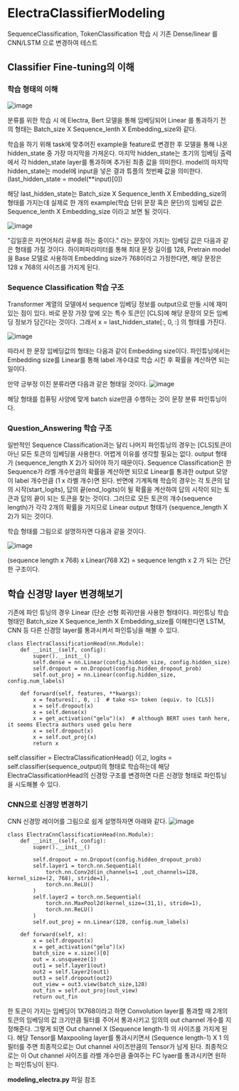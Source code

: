 # ElectraClassifierModeling
SequenceClassification, TokenClassification 학습 시 기존 Dense/linear 를 CNN/LSTM 으로 변경하여 테스트

## Classifier Fine-tuning의 이해
### 학습 형태의 이해
![image](https://user-images.githubusercontent.com/45644085/169961080-1e8f3f67-cbbb-4a3c-84d9-59b0bb02e322.png)

분류를 위한 학습 시 에 Electra, Bert 모델을 통해 임베딩되어 Linear 를 통과하기 전의 형태는 Batch_size X Sequence_lenth X Embedding_size와 같다.

학습을 하기 위해 task에 맞추어진 example을 feature로 변경한 후 모델을 통해 나온 hidden_state 중 가장 마지막을 가져온다.
마지막 hidden_state는 초기의 임베딩 출력에서 각 hidden_state layer를 통과하며 추가된 최종 값을 의미한다. 
model의 마지막 hidden_state는 model에 input을 넣은 결과 튜플의 첫번째 값을 의미한다. (last_hidden_state = model(**input)[0])

해당 last_hidden_state는 Batch_size X Sequence_lenth X Embedding_size의 형태를 가지는데 실제로 한 개의 example(학습 단위 문장 혹은 문단)의 임베딩 값은 Sequence_lenth X Embedding_size 이라고 보면 될 것이다. 

![image](https://user-images.githubusercontent.com/45644085/169961793-b92431c2-2a79-4ac2-8e1b-248b09b54ec3.png)

"김일훈은 자연어처리 공부를 하는 중이다." 라는 문장이 가지는 임베딩 값은 다음과 같은 형태를 가질 것이다.
하이퍼파라미터를 통해 최대 문장 길이를 128, Pretrain model을 Base 모델로 사용하여 Embedding size가 768이라고 가정한다면, 
해당 문장은 128 x 768의 사이즈를 가지게 된다.


### Sequence Classification 학습 구조
Transformer 계열의 모델에서 sequence 임베딩 정보를 output으로 만들 시에 재미있는 점이 있다.
바로 문장 가장 앞에 오는 특수 토큰인 [CLS]에 해당 문장의 모든 임베딩 정보가 담긴다는 것이다. 
그래서 x = last_hidden_state[:, 0, :] 의 형태를 가진다.

![image](https://user-images.githubusercontent.com/45644085/169959711-e4f05225-6422-4861-b194-4b10b2af27d8.png)

따라서 한 문장 임베딩값의 형태는 다음과 같이 Embedding size이다.
파인튜닝에서는 Embedding size를 Linear를 통해 label 개수대로 학습 시킨 후 확률을 계산하면 되는 일이다.

만약 긍부정 이진 분류라면 다음과 같은 형태일 것이다.
![image](https://user-images.githubusercontent.com/45644085/169960741-34d3e0f4-44e0-4ee7-b370-403df899235d.png)

해당 형태를 컴퓨팅 사양에 맞게 batch size만큼 수행하는 것이 문장 분류 파인튜닝이다. 

### Question_Answering 학습 구조
일반적인 Sequence Classification과는 달리 나머지 파인튜닝의 경우는 [CLS]토큰이 아닌 모든 토큰의 임베딩을 사용한다.
어렵게 이유를 생각할 필요는 없다. output 형태가 (sequence_length X 2)가 되어야 하기 때문이다.
Sequence Classification은 한 Sequence가 라벨 개수만큼의 확률을 계산하면 되므로 Linear를 통과한 output 모양이 label 개수만큼 (1 x 라벨 개수)면 된다.
반면에 기계독해 학습의 경우는 각 토큰의 답의 시작(start_logits), 답의 끝(end_logits)이 될 확률을 계산하여 답의 시작이 되는 토큰과 답의 끝이 되는 토큰을 찾는 것이다.
그러므로 모든 토큰의 개수(sequence length)가 각각 2개의 확률을 가지므로 Linear output 형태가 (sequence_length X 2)가 되는 것이다.

학습 형태를 그림으로 설명하자면 다음과 같을 것이다.

![image](https://user-images.githubusercontent.com/45644085/169963905-c4742d74-fab1-4a38-b390-c20794ec3f6b.png)

(sequence length x 768) x Linear(768 X2)  = sequence length x 2 가 되는 간단한 구조이다.
 
## 학습 신경망 layer 변경해보기 
기존에 파인 튜닝의 경우 Linear (단순 선형 회귀)만을 사용한 형태이다.
파인튜닝 학습 형태인 Batch_size X Sequence_lenth X Embedding_size를 이해한다면 LSTM, CNN 등 다른 신경망 layer를 통과시켜서 파인튜닝을 해볼 수 있다.

~~~
class ElectraClassificationHead(nn.Module):
    def __init__(self, config):
        super().__init__()
        self.dense = nn.Linear(config.hidden_size, config.hidden_size)
        self.dropout = nn.Dropout(config.hidden_dropout_prob)
        self.out_proj = nn.Linear(config.hidden_size, config.num_labels)

    def forward(self, features, **kwargs):
        x = features[:, 0, :]  # take <s> token (equiv. to [CLS])
        x = self.dropout(x)
        x = self.dense(x)
        x = get_activation("gelu")(x)  # although BERT uses tanh here, it seems Electra authors used gelu here
        x = self.dropout(x)
        x = self.out_proj(x)
        return x
~~~

self.classifier = ElectraClassificationHead() 이고, logits = self.classifier(sequence_output)의 형태로 학습하는데 해당 ElectraClassificationHead의 
신경망 구조를 변경하면 다른 신경망 형태로 파인튜닝을 시도해볼 수 있다.

### CNN으로 신경망 변경하기

CNN 신경망 레이어를 그림으로 쉽게 설명하자면 아래와 같다.
![image](https://user-images.githubusercontent.com/45644085/170154390-0c9a56af-6ae1-47ae-88de-2ffff35fb52a.png)

~~~
class ElectraCnnClassificationHead(nn.Module):
    def __init__(self, config):
        super().__init__()
        
        self.dropout = nn.Dropout(config.hidden_dropout_prob)
        self.layer1 = torch.nn.Sequential(
            torch.nn.Conv2d(in_channels=1 ,out_channels=128, kernel_size=(2, 768), stride=1),
            torch.nn.ReLU()
        )
        self.layer2 = torch.nn.Sequential(
            torch.nn.MaxPool2d(kernel_size=(31,1), stride=1),
            torch.nn.ReLU()
        )
        self.out_proj = nn.Linear(128, config.num_labels)   
        
    def forward(self, x):
        x = self.dropout(x)
        x = get_activation("gelu")(x) 
        batch_size = x.size()[0]
        out = x.unsqueeze(1)
        out1 = self.layer1(out)
        out2 = self.layer2(out1)
        out3 = self.dropout(out2)
        out_view = out3.view(batch_size,128) 
        out_fin = self.out_proj(out_view)
        return out_fin
~~~

한 토큰이 가지는 임베딩이 1X768이라고 하면 Convolution layer를 통과할 때 2개의 토큰의 임베딩의 값 크기만큼 필터를 주어서 통과시키고 임의의   out channel 개수를 지정해준다.
그렇게 되면  Out channel X (Sequence length-1) 의 사이즈를 가지게 된다.
해당 Tensor를 Maxpooling layer를 통과시키면서 (Sequence length-1) X 1 의 필터를 주면 최종적으로는 Out channel 사이즈만큼의 Tensor가 남게 된다.
최종적으로는 이 Out channel 사이즈를 라벨 개수만큼 줄여주는 FC lyaer를 통과시키면 원하는 파인튜닝이 된다.

**modeling_electra.py** 파일 참조
